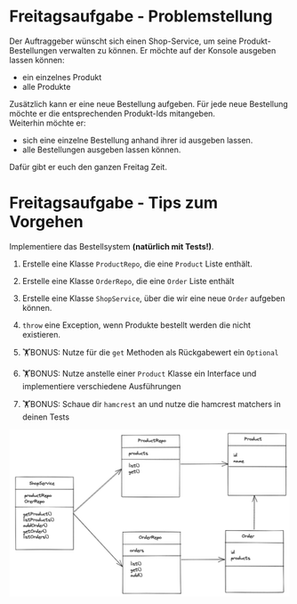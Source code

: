 # Freitagsaufgabe - Problemstellung
Der Auftraggeber wünscht sich einen Shop-Service, um seine Produkt-Bestellungen verwalten zu können.
Er möchte auf der Konsole ausgeben lassen können:

- ein einzelnes Produkt
- alle Produkte

Zusätzlich kann er eine neue Bestellung aufgeben. Für jede neue Bestellung möchte er die entsprechenden Produkt-Ids mitangeben.   
Weiterhin möchte er:

- sich eine einzelne Bestellung anhand ihrer id ausgeben lassen.
- alle Bestellungen ausgeben lassen können.

Dafür gibt er euch den ganzen Freitag Zeit.

# Freitagsaufgabe - Tips zum Vorgehen
Implementiere das Bestellsystem **(natürlich mit Tests!)**.

1. Erstelle eine Klasse `ProductRepo`, die eine `Product` Liste enthält.

2. Erstelle eine Klasse `OrderRepo`, die eine `Order` Liste enthält

3. Erstelle eine Klasse `ShopService`, über die wir eine neue `Order` aufgeben können.

4. `throw` eine Exception, wenn Produkte bestellt werden die nicht existieren.

5. 🏋BONUS: Nutze für die `get` Methoden als Rückgabewert ein `Optional`

6. 🏋BONUS: Nutze anstelle einer `Product` Klasse ein Interface und implementiere verschiedene Ausführungen

7. 🏋BONUS: Schaue dir `hamcrest` an und nutze die hamcrest matchers in deinen Tests


![order-system diagram](images/order-system.png)